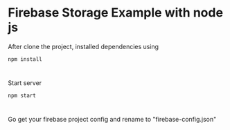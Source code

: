 # Firebase Storage Example with node js

After clone the project, installed dependencies using
```
npm install
```

#
Start server
```
npm start
```

#
Go get your firebase project config and rename to "firebase-config.json"
